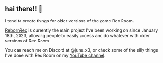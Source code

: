 ## hai there!! 🐐
I tend to create things for older versions of the game Rec Room.

[RebornRec](https://github.com/aqquad/RebornRec) is currently the main project I've been working on since January 18th, 2023, allowing people to easily access and do whatever with older versions of Rec Room.

You can reach me on Discord at @june_x3, or check some of the silly things I've done with Rec Room on my [YouTube channel](https://www.youtube.com/@aquad).

